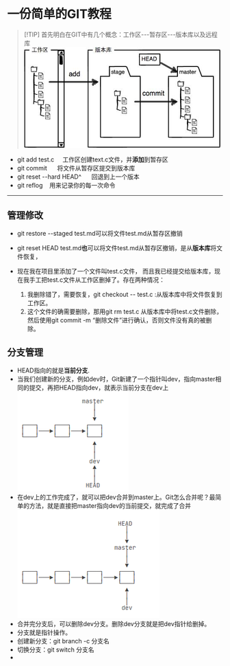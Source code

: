 # 一份简单的GIT教程

>[!TIP] 首先明白在GIT中有几个概念：工作区---暂存区---版本库以及远程库
![Alt text](image-1.png)
* git add test.c &nbsp;&nbsp;&nbsp;&nbsp;工作区创建text.c文件，并**添加**到暂存区
* git commit &nbsp;&nbsp;&nbsp;&nbsp; 将文件从暂存区提交到版本库
* git reset --hard HEAD^ &nbsp;&nbsp;&nbsp;&nbsp; 回退到上一个版本
* git reflog&nbsp;&nbsp;&nbsp;&nbsp;用来记录你的每一次命令

---
## 管理修改

* git restore --staged test.md可以将文件test.md从暂存区撤销
* git reset HEAD test.md**也**可以将文件test.md从暂存区撤销，是从**版本库**将文件恢复，
*  现在我在项目里添加了一个文件叫test.c文件，
而且我已经提交给版本库，现在我手工把test.c文件从工作区删掉了。存在两种情况：
    
    1. 我删除错了，需要恢复，git checkout -- test.c :从版本库中将文件恢复到工作区。
    2. 这个文件的确需要删除，那用git rm test.c 从版本库中将test.c文件删除，然后使用git commit -m “删除文件”进行确认，否则文件没有真的被删除。
## 分支管理
*  HEAD指向的就是**当前分支**.
*  当我们创建新的分支，例如dev时，Git新建了一个指针叫dev，指向master相同的提交，再把HEAD指向dev，就表示当前分支在dev上
![Alt text](image.png)
*  在dev上的工作完成了，就可以把dev合并到master上。Git怎么合并呢？最简单的方法，就是直接把master指向dev的当前提交，就完成了合并
![](image-2.png)
* 合并完分支后，可以删除dev分支。删除dev分支就是把dev指针给删掉。
* 分支就是指针操作。
* 创建新分支：git branch -c 分支名
* 切换分支：git switch 分支名
* 
